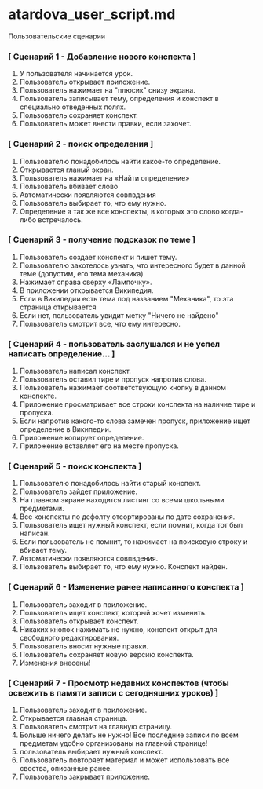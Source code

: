 # atardova_user_script.md

Пользовательские сценарии

### [ Сценарий 1 - Добавление нового конспекта ]
1)  У пользователя начинается урок.
2)	Пользователь открывает приложение.
3)	Пользователь нажимает на "плюсик" снизу экрана.
4)	Пользователь записывает тему, определения и конспект в специально отведенных полях.
6)	Пользователь сохраняет конспект.
7)	Пользователь может внести правки, если захочет.

### [ Сценарий 2 - поиск определения ]
1)  Пользователю понадобилось найти какое-то определение.
2)  Открывается гланый экран.
3)	Пользователь нажимает на «Найти определение»
4)	Пользователь вбивает слово
5)	Автоматически появляются совпвдения
6)	Пользователь выбирает то, что ему нужно.
7)  Определение а так же все конспекты, в которых это слово когда-либо встречалось.

### [ Сценарий 3 - получение подсказок по теме ]
1)	Пользователь создает конспект и пишет тему.
2)	Пользователю захотелось узнать, что интересного будет в данной теме (допустим, его тема механика)
3)	Нажимает справа сверху «Лампочку».
4)	В приложении открывается Википедия.
5)	Если в Википедии есть тема под названием "Механика", то эта страница открывается
6)	Если нет, пользователь увидит метку "Ничего не найдено"
7)	Пользователь смотрит все, что ему интересно.

### [ Сценарий 4 - пользователь заслушался и не успел написать определение... ]
1)	Пользователь написал конспект.
2)	Пользователь оставил тире и пропуск напротив слова.
3)	Пользователь нажимает соответствующую кнопку в данном конспекте.
4)	Приложение просматривает все строки конспекта на наличие тире и пропуска.
5)	Если напротив какого-то слова замечен пропуск, приложение ищет определение в Википедии.
6)	Приложение копирует определение.
7)	Приложение вставляет его на месте пропуска.

### [ Сценарий 5 -  поиск конспекта ]
1)  Пользователю понадобилось найти старый конспект.
2)  Пользователь зайдет  приложение.
3)  На главном экране находится листинг со всеми школьными предметами.
4)  Все конспекты по дефолту отсортированы по дате сохранения.
5)  Пользователь ищет нужный конспект, если помнит, когда тот был написан.
6)	Если пользователь не помнит, то нажимает на поисковую строку и вбивает тему.
8)	Автоматически появляются совпвдения.
9)	Пользователь выбирает то, что ему нужно. Конспект найден.

### [ Сценарий 6 - Изменение ранее написанного конспекта ]
1) Пользователь заходит в приложение.
2) Пользователь ищет конспект, который хочет изменить.
3) Пользователь открывает конспект.
4) Никаких кнопок нажимать не нужно, конспект открыт для свободного редактирования.
5) Пользователь вносит нужные правки.
6) Пользователь сохраняет новую версию конспекта.
7) Изменения внесены!

### [ Сценарий 7 - Просмотр недавних конспектов (чтобы освежить в памяти записи с сегодняшних уроков) ]
1) Пользователь заходит в приложение.
2) Открывается главная страница.
3) Пользователь смотрит на главную страницу.
4) Больше ничего делать не нужно! Все последние записи по всем предметам удобно организованы на главной странице!
5) пользователь выбирает нужный конспект.
6) Пользователь повторяет материал и может использовать все своства, описанные ранее.
7) Пользователь закрывает приложение.
